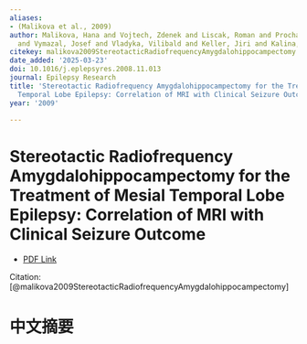 ```yaml
---
aliases:
- (Malikova et al., 2009)
author: Malikova, Hana and Vojtech, Zdenek and Liscak, Roman and Prochazka, Tomas
  and Vymazal, Josef and Vladyka, Vilibald and Keller, Jiri and Kalina, Miroslav
citekey: malikova2009StereotacticRadiofrequencyAmygdalohippocampectomy
date_added: '2025-03-23'
doi: 10.1016/j.eplepsyres.2008.11.013
journal: Epilepsy Research
title: 'Stereotactic Radiofrequency Amygdalohippocampectomy for the Treatment of Mesial
  Temporal Lobe Epilepsy: Correlation of MRI with Clinical Seizure Outcome'
year: '2009'

---
```

# Stereotactic Radiofrequency Amygdalohippocampectomy for the Treatment of Mesial Temporal Lobe Epilepsy: Correlation of MRI with Clinical Seizure Outcome
- [PDF Link](zotero://open-pdf/library/items/DGWVU2GV)

Citation: [@malikova2009StereotacticRadiofrequencyAmygdalohippocampectomy]

# 中文摘要
